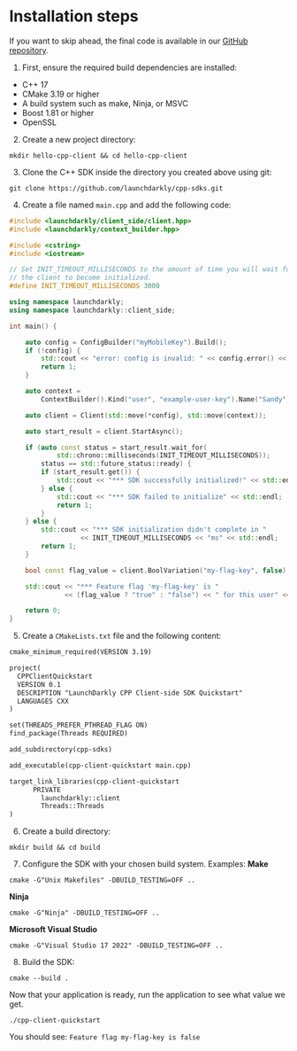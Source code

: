# Installation steps
If you want to skip ahead, the final code is available in our [GitHub repository](https://github.com/launchdarkly/cpp-sdks/tree/main/examples/hello-cpp-client).

1. First, ensure the required build dependencies are installed:
- C++ 17
- CMake 3.19 or higher
- A build system such as make, Ninja, or MSVC
- Boost 1.81 or higher
- OpenSSL

2. Create a new project directory:
```shell
mkdir hello-cpp-client && cd hello-cpp-client
```

3. Clone the C++ SDK inside the directory you created above using git:
```shell
git clone https://github.com/launchdarkly/cpp-sdks.git
```

4. Create a file named `main.cpp` and add the following code:
```cpp
#include <launchdarkly/client_side/client.hpp>
#include <launchdarkly/context_builder.hpp>

#include <cstring>
#include <iostream>

// Set INIT_TIMEOUT_MILLISECONDS to the amount of time you will wait for
// the client to become initialized.
#define INIT_TIMEOUT_MILLISECONDS 3000

using namespace launchdarkly;
using namespace launchdarkly::client_side;

int main() {

    auto config = ConfigBuilder("myMobileKey").Build();
    if (!config) {
        std::cout << "error: config is invalid: " << config.error() << std::endl;
        return 1;
    }

    auto context =
        ContextBuilder().Kind("user", "example-user-key").Name("Sandy").Build();

    auto client = Client(std::move(*config), std::move(context));

    auto start_result = client.StartAsync();

    if (auto const status = start_result.wait_for(
            std::chrono::milliseconds(INIT_TIMEOUT_MILLISECONDS));
        status == std::future_status::ready) {
        if (start_result.get()) {
            std::cout << "*** SDK successfully initialized!" << std::endl;
        } else {
            std::cout << "*** SDK failed to initialize" << std::endl;
            return 1;
        }
    } else {
        std::cout << "*** SDK initialization didn't complete in "
                  << INIT_TIMEOUT_MILLISECONDS << "ms" << std::endl;
        return 1;
    }

    bool const flag_value = client.BoolVariation("my-flag-key", false);

    std::cout << "*** Feature flag 'my-flag-key' is "
              << (flag_value ? "true" : "false") << " for this user" << std::endl;

    return 0;
}
```

5. Create a `CMakeLists.txt` file and the following content:
```txt
cmake_minimum_required(VERSION 3.19)

project(
  CPPClientQuickstart
  VERSION 0.1
  DESCRIPTION "LaunchDarkly CPP Client-side SDK Quickstart"
  LANGUAGES CXX
)

set(THREADS_PREFER_PTHREAD_FLAG ON)
find_package(Threads REQUIRED)

add_subdirectory(cpp-sdks)

add_executable(cpp-client-quickstart main.cpp)

target_link_libraries(cpp-client-quickstart
      PRIVATE
        launchdarkly::client
        Threads::Threads
)
```

6. Create a build directory:
```shell
mkdir build && cd build
```

7. Configure the SDK with your chosen build system. Examples:
**Make**
```shell
cmake -G"Unix Makefiles" -DBUILD_TESTING=OFF ..
```
**Ninja**
```shell
cmake -G"Ninja" -DBUILD_TESTING=OFF ..
```
**Microsoft Visual Studio**
```shell
cmake -G"Visual Studio 17 2022" -DBUILD_TESTING=OFF ..
```

8. Build the SDK:
```shell
cmake --build .
```

Now that your application is ready, run the application to see what value we get.
```shell
./cpp-client-quickstart
```

You should see:
`Feature flag my-flag-key is false`